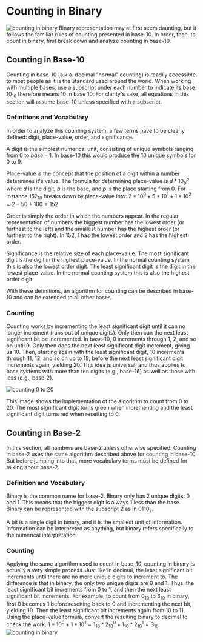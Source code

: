 # Counting in Binary
![counting in binary](https://github.com/curriculumio/curriculumio.github.io/blob/master/image/arduino/counting-binary/binarycount.gif?raw=true)
Binary representation may at first seem daunting, but it follows the familiar rules of counting presented in base-10. In order, then, to count in binary, first break down and analyze counting in base-10.
## Counting in Base-10
Counting in base-10 (a.k.a. decimal "normal" counting) is readily accessible to most people as it is the standard used around the world. When working with multiple bases, use a subscript under each number to indicate its base. $10_{10}$ therefore means 10 in base 10.
 For clarity's sake, all equations in this section will assume base-10 unless specified with a subscript.
### Definitions and Vocabulary
In order to analyze this counting system, a few terms have to be clearly defined: digit, place-value, order, and significance.

 A digit is the simplest numerical unit, consisting of unique symbols ranging from $0$ to $base-1$. In base-10 this would produce the 10 unique symbols for $0$ to $9$.

Place-value is the concept that the position of a digit within a number determines it's value. The formula for determining place-value is $d*10_b^p$ where $d$ is the digit, $b$ is the base, and $p$ is the place starting from 0. For instance $152_{10}$ breaks down by place-value into:
 $2*10^0 + 5*10^1 + 1*{10}^2 = 2 + 50+ 100 = 152$

Order is simply the order in which the numbers appear. In the regular representation of numbers the biggest number has the lowest order (or furthest to the left) and the smallest number has the highest order (or furthest to the right). In $152$, $1$ has the lowest order and $2$ has the highest order.

Significance is the relative size of each place-value. The most significant digit is the digit in the highest place-value. In the normal counting system this is also the lowest order digit. The least significant digit is the digit in the lowest place-value. In the normal counting system this is also the highest order digit.

With these definitions, an algorithm for counting can be described in base-10 and can be extended to all other bases.
### Counting
Counting works by incrementing the least significant digit until it can no longer increment (runs out of unique digits). Only then can the next least significant bit be incremented. In base-10, $0$ increments through $1$, $2$, and so on until $9$. Only then does the next least significant digit increment, giving us $10$. Then, starting again with the least significant digit, $10$ increments through $11$, $12$, and so on up to $19$, before the next least significant digit increments again, yielding $20$. This idea is universal, and thus applies to base systems with more than ten digits (e.g., base-16) as well as those with less (e.g., base-2).

![counting 0 to 20](https://github.com/curriculumio/curriculumio.github.io/blob/master/image/arduino/counting-binary/counter.gif?raw=true)

This image shows the implementation of the algorithm to count from $0$ to $20$. The most significant digit turns green when incrementing and the least significant digit turns red when resetting to $0$.
## Counting in Base-2
In this section, all numbers are base-2 unless otherwise specified. Counting in base-2 uses the same algorithm described above for counting in base-10. But before jumping into that, more vocabulary terms must be defined for talking about base-2.
### Definition and Vocabulary
Binary is the common name for base-2. Binary only has 2 unique digits: $0$ and $1$. This means that the biggest digit is always 1 less than the base. Binary can be represented with the subscript 2 as in $0110_2$.

A bit is a single digit in binary, and it is the smallest unit of information. Information can be interpreted as anything, but binary refers specifically to the numerical interpretation.
### Counting
Applying the same algorithm used to count in base-10, counting in binary is actually a very simple process. Just like in decimal, the least significant bit increments until there are no more unique digits to increment to. The difference is that in binary, the only two unique digits are $0$ and $1$. Thus, the least significant bit increments from $0$ to $1$, and then the next least significant bit increments. For example, to count from $0_{10}$ to $3_{10}$ in binary, first $0$ becomes $1$ before resetting back to $0$ and incrementing the next bit, yielding $10$. Then the least significant bit increments again from $10$ to $11$. Using the place-value formula, convert the resulting binary to decimal to check the work.
$1*10^0+1*10^1 = 1_{10} * 2_{10}^0 + 1_{10}*2_{10}^1=3_{10}$
![counting in binary](https://github.com/curriculumio/curriculumio.github.io/blob/master/image/arduino/counting-binary/binarycount.gif?raw=true)
